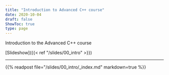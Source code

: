 ```yaml
---
title: "Introduction to Advanced C++ course"
date: 2020-10-04
draft: false
ShowToc: true
type: page
---
```


Introduction to the Advanced C++ course

<!--more-->

[Slideshow]({{< ref "/slides/00_intro" >}})

---

{{% readpost file="/slides/00_intro/_index.md" markdown=true %}}
